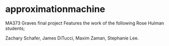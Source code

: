 # approximationmachine
MA373 Graves final project
Features the work of the following Rose Hulman students;

Zachary Schafer, James DiTucci, Maxim Zaman, Stephanie Lee.
